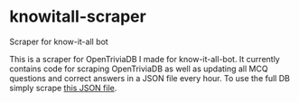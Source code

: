 # knowitall-scraper
Scraper for know-it-all bot

This is a scraper for OpenTriviaDB I made for know-it-all-bot. It currently contains code for scraping OpenTriviaDB as well as updating all MCQ questions and correct answers in a JSON file every hour. To use the full DB simply scrape [this JSON file](https://raw.githubusercontent.com/PreciousWarrior/knowitall-scraper/main/results.json). 
